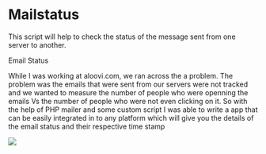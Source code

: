 # Mailstatus
This script will help to check the status of the message sent from one server to another.

Email Status

While I was working at aloovi.com, we ran across the a problem. The problem was the emails that were sent from our servers were not tracked and we wanted to measure the number of people who were openning the emails Vs the number of people who were not even clicking on it. So with the help of PHP mailer and some custom script I was able to write a app that can be easily integrated in to any platform which will give you the details of the email status and their respective time stamp

[![](https://yt-embed.herokuapp.com/embed?v=0gMtXqKiClA)](http://www.youtube.com/watch?v=0gMtXqKiClA "")
